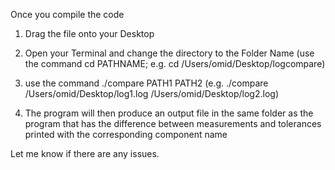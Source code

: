 Once you compile the code


1) Drag the file onto your Desktop


2) Open your Terminal and change the directory to the Folder Name (use the command cd PATHNAME; e.g. cd /Users/omid/Desktop/logcompare)


3) use the command ./compare PATH1 PATH2 (e.g. ./compare /Users/omid/Desktop/log1.log  /Users/omid/Desktop/log2.log)


4) The program will then produce an output file in the same folder as the program that has the difference between measurements and tolerances printed with the corresponding component name



Let me know if there are any issues.
